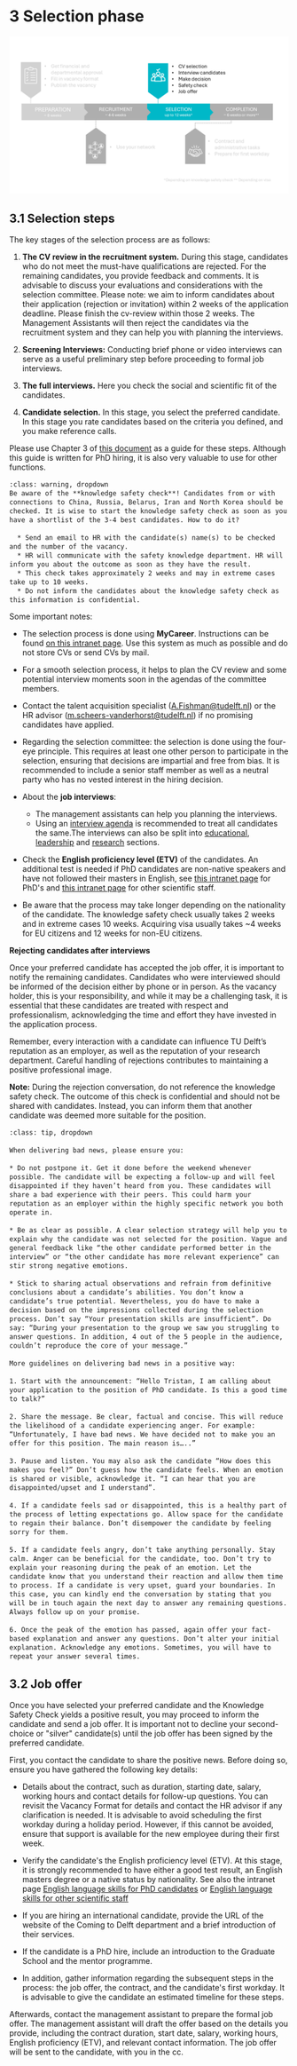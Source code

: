 # 3 Selection phase

![SelectionPhase](../PhDPostDocs/Appendices/3Selection.PNG)


## 3.1 Selection steps 

The key stages of the selection process are as follows:

1. **The CV review in the recruitment system.** During this stage, candidates who do not meet the must-have qualifications are rejected. For the remaining candidates, you provide feedback and comments. It is advisable to discuss your evaluations and considerations with the selection committee. Please note: we aim to inform candidates about their application (rejection or invitation) within 2 weeks of the application deadline. Please finish the cv-review within those 2 weeks. The Management Assistants will then reject the candidates via the recruitment system and they can help you with planning the interviews.


2. **Screening Interviews:** Conducting brief phone or video interviews can serve as a useful preliminary step before proceeding to formal job interviews.

3. **The full interviews.** Here you check the social and scientific fit of the candidates. 

4. **Candidate selection.** In this stage, you select the preferred candidate. In this stage you rate candidates based on the criteria you defined, and you make reference calls. 


Please use Chapter 3 of [this document](../PhDPostDocs/Appendices/PhD%20Recruitment%20en%20Selection%20Guide%20V1.pdf) as a guide for these steps. Although this guide is written for PhD hiring, it is also very valuable to use for other functions. 

```{admonition} Knowledge safety check
:class: warning, dropdown
Be aware of the **knowledge safety check**! Candidates from or with connections to China, Russia, Belarus, Iran and North Korea should be checked. It is wise to start the knowledge safety check as soon as you have a shortlist of the 3-4 best candidates. How to do it? 

  * Send an email to HR with the candidate(s) name(s) to be checked and the number of the vacancy.  
  * HR will communicate with the safety knowledge department. HR will inform you about the outcome as soon as they have the result.  
  * This check takes approximately 2 weeks and may in extreme cases take up to 10 weeks. 
  * Do not inform the candidates about the knowledge safety check as this information is confidential. 
```


Some important notes: 
* The selection process is done using **MyCareer**. Instructions can be found [on this intranet page](https://intranet.tudelft.nl/-/recruitment-system?p_l_back_url=%2Fsearch%3Fq%3Drecruitment). Use this system as much as possible and do not store CVs or send CVs by mail. 

* For a smooth selection process, it helps to plan the CV review and some potential interview moments soon in the agendas of the committee members.

* Contact the talent acquisition specialist (A.Fishman@tudelft.nl) or the HR advisor (m.scheers-vanderhorst@tudelft.nl) if no promising candidates have applied. 

* Regarding the selection committee: the selection is done using the four-eye principle. This requires at least one other person to participate in the selection, ensuring that decisions are impartial and free from bias. It is recommended to include a senior staff member as well as a neutral party who has no vested interest in the hiring decision.

* About the **job interviews**: 

  * The management assistants can help you planning the interviews.  
  * Using an [interview agenda](../PhDPostDocs/Appendices/Interview%20agenda%20-%20PhD%20Recruitment%20en%20Selection%20Guide%20V1%202023.05.docx) is recommended to treat all candidates the same.The interviews can also be split into [educational](../PhDPostDocs/Appendices/JobInterview_HelpingFiles/SPV%20Education%20Questionaire%20-%2020221220.%20-final.docx), 
  [leadership](../PhDPostDocs/Appendices/JobInterview_HelpingFiles/SPV%20Leadership%20questionaire%2020221220%20-%20final.docx) and [research](../PhDPostDocs/Appendices/JobInterview_HelpingFiles/SPV%20Research%20Questionaire%2020221220%20-%20final.docx) sections.



* Check the **English proficiency level (ETV)** of the candidates. An additional test is needed if PhD candidates are non-native speakers and have not followed their masters in English, see [this intranet page](https://intranet.tudelft.nl/en/-/english-language-skills-etv-for-phd-candidates?p_l_back_url=%2Fen%2Fgroup%2Fguest%2Fsearch%3Fq%3Detv) for PhD's and [this intranet page](https://intranet.tudelft.nl/en/-/itav-english-language-skills?p_l_back_url=%2Fen%2Fgroup%2Fguest%2Fsearch%3Fq%3Detv) for other scientific staff.


* Be aware that the process may take longer depending on the nationality of the candidate. The knowledge safety check usually takes 2 weeks and in extreme cases 10 weeks. Acquiring visa usually takes ~4 weeks for EU citizens and 12 weeks for non-EU citizens. 



**Rejecting candidates after interviews**

Once your preferred candidate has accepted the job offer, it is important to notify the remaining candidates. Candidates who were interviewed should be informed of the decision either by phone or in person. As the vacancy holder, this is your responsibility, and while it may be a challenging task, it is essential that these candidates are treated with respect and professionalism, acknowledging the time and effort they have invested in the application process.

Remember, every interaction with a candidate can influence TU Delft’s reputation as an employer, as well as the reputation of your research department. Careful handling of rejections contributes to maintaining a positive professional image.

**Note:** During the rejection conversation, do not reference the knowledge safety check. The outcome of this check is confidential and should not be shared with candidates. Instead, you can inform them that another candidate was deemed more suitable for the position.


```{admonition} Tips for rejection conversations
:class: tip, dropdown

When delivering bad news, please ensure you:  

* Do not postpone it. Get it done before the weekend whenever possible. The candidate will be expecting a follow-up and will feel disappointed if they haven’t heard from you. These candidates will share a bad experience with their peers. This could harm your reputation as an employer within the highly specific network you both operate in.  

* Be as clear as possible. A clear selection strategy will help you to explain why the candidate was not selected for the position. Vague and general feedback like “the other candidate performed better in the interview” or “the other candidate has more relevant experience” can stir strong negative emotions. 

* Stick to sharing actual observations and refrain from definitive conclusions about a candidate’s abilities. You don’t know a candidate’s true potential. Nevertheless, you do have to make a decision based on the impressions collected during the selection process. Don’t say “Your presentation skills are insufficient”. Do say: “During your presentation to the group we saw you struggling to answer questions. In addition, 4 out of the 5 people in the audience, couldn’t reproduce the core of your message.” 

More guidelines on delivering bad news in a positive way:  

1. Start with the announcement: “Hello Tristan, I am calling about your application to the position of PhD candidate. Is this a good time to talk?”  

2. Share the message. Be clear, factual and concise. This will reduce the likelihood of a candidate experiencing anger. For example: “Unfortunately, I have bad news. We have decided not to make you an offer for this position. The main reason is…..”  

3. Pause and listen. You may also ask the candidate “How does this makes you feel?” Don’t guess how the candidate feels. When an emotion is shared or visible, acknowledge it. “I can hear that you are disappointed/upset and I understand”.    

4. If a candidate feels sad or disappointed, this is a healthy part of the process of letting expectations go. Allow space for the candidate to regain their balance. Don’t disempower the candidate by feeling sorry for them.   

5. If a candidate feels angry, don’t take anything personally. Stay calm. Anger can be beneficial for the candidate, too. Don’t try to explain your reasoning during the peak of an emotion. Let the candidate know that you understand their reaction and allow them time to process. If a candidate is very upset, guard your boundaries. In this case, you can kindly end the conversation by stating that you will be in touch again the next day to answer any remaining questions. Always follow up on your promise.  

6. Once the peak of the emotion has passed, again offer your fact-based explanation and answer any questions. Don’t alter your initial explanation. Acknowledge any emotions. Sometimes, you will have to repeat your answer several times. 
```



## 3.2 Job offer 

Once you have selected your preferred candidate and the Knowledge Safety Check yields a positive result, you may proceed to inform the candidate and send a job offer. It is important not to decline your second-choice or "silver" candidate(s) until the job offer has been signed by the preferred candidate.  

First, you contact the candidate to share the positive news. Before doing so, ensure you have gathered the following key details:

* Details about the contract, such as duration, starting date, salary, working hours and contact details for follow-up questions. You can revisit the Vacancy Format for details and contact the HR advisor if any clarification is needed. It is advisable to avoid scheduling the first workday during a holiday period. However, if this cannot be avoided, ensure that support is available for the new employee during their first week.

* Verify the candidate's the English proficiency level (ETV). At this stage, it is strongly recommended to have either a good test result, an English masters degree or a native status by nationality. See also the intranet page [English language skills for PhD candidates](https://intranet.tudelft.nl/en/-/english-language-skills-etv-for-phd-candidates?p_l_back_url=%2Fen%2Fgroup%2Fguest%2Fsearch%3Fq%3Detv) or [English language skills for other scientific staff](https://intranet.tudelft.nl/en/-/itav-english-language-skills?p_l_back_url=%2Fen%2Fgroup%2Fguest%2Fsearch%3Fq%3Detv)

* If you are hiring an international candidate, provide the URL of the website of the Coming to Delft department and a brief introduction of their services.  

* If the candidate is a PhD hire, include an introduction to the Graduate School and the mentor programme.

* In addition, gather information regarding the subsequent steps in the process: the job offer, the contract, and the candidate's first workday. It is advisable to give the candidate an estimated timeline for these steps.


Afterwards, contact the management assistant to prepare the formal job offer. The management assistant will draft the offer based on the details you provide, including the contract duration, start date, salary, working hours, English proficiency (ETV), and relevant contact information. The job offer will be sent to the candidate, with you in the cc.


